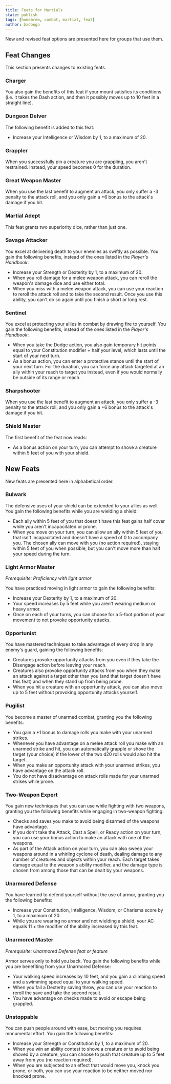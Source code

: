 ```yaml
---
title: Feats for Martials
state: publish
tags: [homebrew, combat, martial, feat]
author: badooga
---
```

New and revised feat options are presented here for groups that use them.

## Feat Changes
This section presents changes to existing feats.

### Charger
You also gain the benefits of this feat if your mount satisfies its conditions (i.e. it takes the Dash action, and then it possibly moves up to 10 feet in a straight line).

### Dungeon Delver
The following benefit is added to this feat:
- Increase your Intelligence or Wisdom by 1, to a maximum of 20.

### Grappler
When you successfully pin a creature you are grappling, you aren't restrained. Instead, your speed becomes 0 for the duration.

### Great Weapon Master
When you use the last benefit to augment an attack, you only suffer a -3 penalty to the attack roll, and you only gain a +6 bonus to the attack's damage if you hit.

### Martial Adept
This feat grants two superiority dice, rather than just one.

### Savage Attacker
You excel at delivering death to your enemies as swiftly as possible. You gain the following benefits, instead of the ones listed in the *Player's Handbook*:
- Increase your Strength or Dexterity by 1, to a maximum of 20.
- When you roll damage for a melee weapon attack, you can reroll the weapon's damage dice and use either total.
- When you miss with a melee weapon attack, you can use your reaction to reroll the attack roll and to take the second result. Once you use this ability, you can't do so again until you finish a short or long rest.

### Sentinel
You excel at protecting your allies in combat by drawing fire to yourself. You gain the following benefits, instead of the ones listed in the *Player's Handbook*:
- When you take the Dodge action, you also gain temporary hit points equal to your Constitution modifier + half your level, which lasts until the start of your next turn.
- As a bonus action, you can enter a protective stance until the start of your next turn. For the duration, you can force any attack targeted at an ally within your reach to target you instead, even if you would normally be outside of its range or reach.

### Sharpshooter
When you use the last benefit to augment an attack, you only suffer a -3 penalty to the attack roll, and you only gain a +6 bonus to the attack's damage if you hit.

### Shield Master
The first benefit of the feat now reads:
- As a bonus action on your turn, you can attempt to shove a creature within 5 feet of you with your shield.

## New Feats
New feats are presented here in alphabetical order.

### Bulwark
The defensive uses of your shield can be extended to your allies as well. You gain the following benefits while you are wielding a shield:
- Each ally within 5 feet of you that doesn't have this feat gains half cover while you aren't incapacitated or prone.
- When you move on your turn, you can allow an ally within 5 feet of you that isn't incapacitated and doesn't have a speed of 0 to accompany you. The chosen ally can move with you (no action required), staying within 5 feet of you when possible, but you can't move more than half your speed during the turn.

### Light Armor Master
*Prerequisite: Proficiency with light armor*

You have practiced moving in light armor to gain the following benefits:
- Increase your Dexterity by 1, to a maximum of 20.
- Your speed increases by 5 feet while you aren't wearing medium or heavy armor.
- Once on each of your turns, you can choose for a 5-foot portion of your movement to not provoke opportunity attacks.

### Opportunist
You have mastered techniques to take advantage of every drop in any enemy's guard, gaining the following benefits:
- Creatures provoke opportunity attacks from you even if they take the Disengage action before leaving your reach.
- Creatures also provoke opportunity attacks from you when they make an attack against a target other than you (and that target doesn't have this feat) and when they stand up from being prone.
- When you hit a creature with an opportunity attack, you can also move up to 5 feet without provoking opportunity attacks yourself.

### Pugilist
You become a master of unarmed combat, granting you the following benefits:
- You gain a +1 bonus to damage rolls you make with your unarmed strikes.
- Whenever you have advantage on a melee attack roll you make with an unarmed strike and hit, you can automatically grapple or shove the target (your choice) if the lower of the two d20 rolls would also hit the target.
- When you make an opportunity attack with your unarmed strikes, you have advantage on the attack roll.
- You do not have disadvantage on attack rolls made for your unarmed strikes while prone.

### Two-Weapon Expert
You gain new techniques that you can use while fighting with two weapons, granting you the following benefits while engaging in two-weapon fighting:
- Checks and saves you make to avoid being disarmed of the weapons have advantage.
- If you don't take the Attack, Cast a Spell, or Ready action on your turn, you can use your bonus action to make an attack with one of the weapons.
- As part of the Attack action on your turn, you can also sweep your weapons around in a whirling cyclone of death, dealing damage to any number of creatures and objects within your reach. Each target takes damage equal to the weapon's ability modifier, and the damage type is chosen from among those that can be dealt by your weapons.

### Unarmored Defense
You have learned to defend yourself without the use of armor, granting you the following benefits:
- Increase your Constitution, Intelligence, Wisdom, or Charisma score by 1, to a maximum of 20.
- While you are wearing no armor and not wielding a shield, your AC equals 11 + the modifier of the ability increased by this feat.

### Unarmored Master
*Prerequisite: Unarmored Defense feat or feature*

Armor serves only to hold you back. You gain the following benefits while you are benefiting from your Unarmored Defense:
- Your walking speed increases by 10 feet, and you gain a climbing speed and a swimming speed equal to your walking speed.
- When you fail a Dexterity saving throw, you can use your reaction to reroll the save and take the second result.
- You have advantage on checks made to avoid or escape being grappled.

### Unstoppable
You can push people around with ease, but moving you requires monumental effort. You gain the following benefits:
- Increase your Strength or Constitution by 1, to a maximum of 20.
- When you win an ability contest to shove a creature or to avoid being shoved by a creature, you can choose to push that creature up to 5 feet away from you (no reaction required).
- When you are subjected to an effect that would move you, knock you prone, or both, you can use your reaction to be neither moved nor knocked prone.
